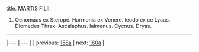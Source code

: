 title. MARTIS FILII.



1. Oenomaus ex Sterope. Harmonia ex Venere. leodo ex ce Lycus. Diomedes Thrax. Ascalaphus. Ialmenus. Cycnus. Dryas.



---

| --- | --- |
| previous: [158a](../158a/) | next: [160a](../160a/) |